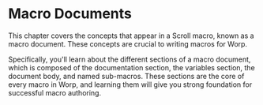 # Macro Documents

This chapter covers the concepts that appear in a Scroll macro, known as a macro document.  These concepts are crucial to writing macros for Worp.

Specifically, you'll learn about the different sections of a macro document, which is composed of the documentation section, the variables section, the document body, and named sub-macros.
These sections are the core of every macro in Worp, and learning them will give you strong foundation for successful macro authoring.
